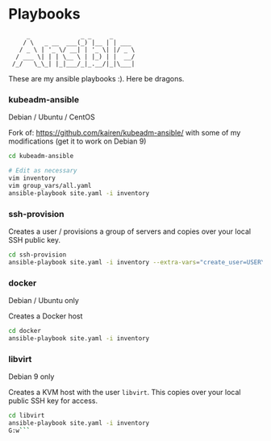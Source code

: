 # Playbooks

```
     _              _ _     _
    / \   _ __  ___(_) |__ | | ___
   / _ \ | '_ \/ __| | '_ \| |/ _ \
  / ___ \| | | \__ \ | |_) | |  __/
 /_/   \_\_| |_|___/_|_.__/|_|\___|
```

These are my ansible playbooks :). Here be dragons.

### kubeadm-ansible

Debian / Ubuntu / CentOS

Fork of: https://github.com/kairen/kubeadm-ansible/ with some of my modifications (get it to work on Debian 9)

```sh
cd kubeadm-ansible

# Edit as necessary
vim inventory
vim group_vars/all.yaml
ansible-playbook site.yaml -i inventory
```

### ssh-provision


Creates a user / provisions a group of servers and copies over your local SSH public key.

```sh
cd ssh-provision
ansible-playbook site.yaml -i inventory --extra-vars="create_user=USERYOUWANTTOCREATE"
```


### docker

Debian / Ubuntu only

Creates a Docker host

```sh
cd docker
ansible-playbook site.yaml -i inventory
```

### libvirt

Debian 9 only

Creates a KVM host with the user `libvirt`. This copies over your local public SSH key for access.

```sh
cd libvirt
ansible-playbook site.yaml -i inventory
G:w```
